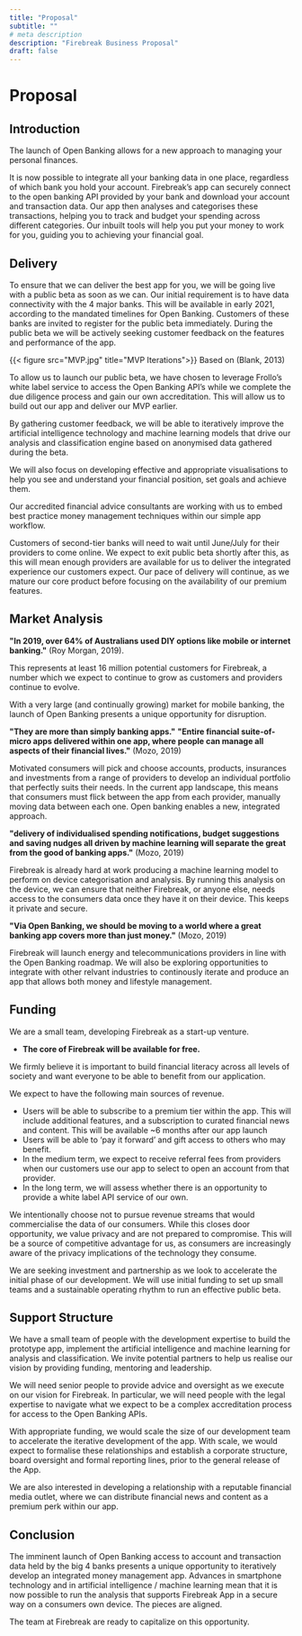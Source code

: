 ```yaml
---
title: "Proposal"
subtitle: ""
# meta description
description: "Firebreak Business Proposal"
draft: false
---
```


# Proposal 

## Introduction

The launch of Open Banking allows for a new approach to managing your personal finances. 

It is now possible to integrate all your banking data in one place, regardless of which bank you hold your account. Firebreak’s app can securely connect to the open banking API provided by your bank and download your account and transaction data. Our app then analyses and categorises these transactions, helping you to track and budget your spending across different categories. Our inbuilt tools will help you put your money to work for you, guiding you to achieving your financial goal. 

## Delivery

To ensure that we can deliver the best app for you, we will be going live with a public beta as soon as we can. Our initial requirement is to have data connectivity with the 4 major banks. This will be available in early 2021, according to the mandated timelines for Open Banking. Customers of these banks are invited to register for the public beta immediately. During the public beta we will be actively seeking customer feedback on the features and performance of the app.

{{< figure src="MVP.jpg" title="MVP Iterations">}}
Based on (Blank, 2013)

To allow us to launch our public beta, we have chosen to leverage Frollo’s white label service to access the Open Banking API’s while we complete the due diligence process and gain our own accreditation. This will allow us to build out our app and deliver our MVP earlier. 

By gathering customer feedback, we will be able to iteratively improve the artificial intelligence technology and machine learning models that drive our analysis and classification engine based on anonymised data gathered during the beta. 

We will also focus on developing effective and appropriate visualisations to help you see and understand your financial position, set goals and achieve them.

Our accredited financial advice consultants are working with us to embed best practice money management techniques within our simple app workflow. 

Customers of second-tier banks will need to wait until June/July for their providers to come online. We expect to exit public beta shortly after this, as this will mean enough providers are available for us to deliver the integrated experience our customers expect. Our pace of delivery will continue, as we mature our core product before focusing on the availability of our premium features. 

## Market Analysis

**"In 2019, over 64% of Australians used DIY options like mobile or internet banking."** (Roy Morgan, 2019). 

This represents at least 16 million potential customers for Firebreak, a number which we expect to continue to grow as customers and providers continue to evolve. 

With a very large (and continually growing) market for mobile banking, the launch of Open Banking presents a unique opportunity for disruption.

**"They are more than simply banking apps."**
**"Entire financial suite-of-micro apps delivered within one app, where people can manage all aspects of their financial lives."**
(Mozo, 2019)

Motivated consumers will pick and choose accounts, products, insurances and investments from a range of providers to develop an individual portfolio that perfectly suits their needs. In the current app landscape, this means that consumers must flick between the app from each provider, manually moving data between each one. Open banking enables a new, integrated approach.

**"delivery of individualised spending notifications, budget suggestions and saving nudges all driven by machine learning will separate the great from the good of banking apps."** (Mozo, 2019)

Firebreak is already hard at work producing a machine learning model to perform on device categorisation and analysis. By running this analysis on the device, we can ensure that neither Firebreak, or anyone else, needs access to the consumers data once they have it on their device. This keeps it private and secure. 

**"Via Open Banking, we should be moving to a world where a great banking app covers more than just money."** (Mozo, 2019)

Firebreak will launch energy and telecommunications providers in line with the Open Banking roadmap. We will also be exploring opportunities to integrate with other relvant industries to continously iterate and produce an app that allows both money and lifestyle management. 


## Funding

We are a small team, developing Firebreak as a start-up venture.

* **The core of Firebreak will be available for free.**

We firmly believe it is important to build financial literacy across all levels of society and want everyone to be able to benefit from our application. 

We expect to have the following main sources of revenue.
* Users will be able to subscribe to a premium tier within the app. This will include additional features, and a subscription to curated financial news and content. This will be available ~6 months after our app launch
* Users will be able to ‘pay it forward’ and gift access to others who may benefit.
* In the medium term, we expect to receive referral fees from providers when our customers use our app to select to open an account from that provider. 
* In the long term, we will assess whether there is an opportunity to provide a white label API service of our own.

We intentionally choose not to pursue revenue streams that would commercialise the data of our consumers. While this closes door opportunity, we value privacy and are not prepared to compromise. This will be a source of competitive advantage for us, as consumers are increasingly aware of the privacy implications of the technology they consume.  

We are seeking investment and partnership as we look to accelerate the initial phase of our development. We will use initial funding to set up small teams and a sustainable operating rhythm to run an effective public beta. 

## Support Structure

We have a small team of people with the development expertise to build the prototype app, implement the artificial intelligence and machine learning for analysis and classification. We invite potential partners to help us realise our vision by providing funding, mentoring and leadership. 

We will need senior people to provide advice and oversight as we execute on our vision for Firebreak. In particular, we will need people with the legal expertise to navigate what we expect to be a complex accreditation process for access to the Open Banking APIs. 

With appropriate funding, we would scale the size of our development team to accelerate the iterative development of the app. With scale, we would expect to formalise these relationships and establish a corporate structure, board oversight and formal reporting lines, prior to the general release of the App.

We are also interested in developing a relationship with a reputable financial media outlet, where we can distribute financial news and content as a premium perk within our app. 

## Conclusion

The imminent launch of Open Banking access to account and transaction data held by the big 4 banks presents a unique opportunity to iteratively develop an integrated money management app. Advances in smartphone technology and in artificial intelligence / machine learning mean that it is now possible to run the analysis that supports Firebreak App in a secure way on a consumers own device. The pieces are aligned. 

The team at Firebreak are ready to capitalize on this opportunity. 